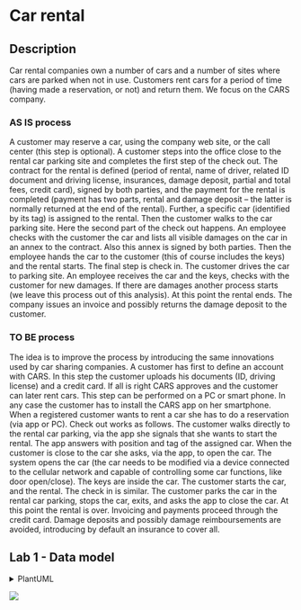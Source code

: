 # Car rental

## Description

Car rental companies own a number of cars and a number of sites where cars are parked when not in use. Customers rent cars for a period of time (having made a reservation, or not) and return them. 
We focus on the CARS company.

### AS IS process
A customer may reserve a car, using the company web site, or the call center (this step is optional). 
A customer steps into the office close to the rental car parking site and completes the first step of the check out. The contract for the rental is defined (period of rental, name of driver, related ID document and driving license, insurances, damage deposit, partial and total fees, credit card), signed by both parties, and the payment for the rental is completed (payment has two parts, rental and damage deposit – the latter is normally returned at the end of the rental).  Further, a specific car (identified by its tag) is assigned to the rental. 
Then the customer walks to the car parking site. Here the second part of the check out happens. 
An employee checks with the customer the car and lists all visible damages on the car in an annex to the contract. Also this annex is signed by both parties. Then the employee hands the car to the customer (this of course includes the keys) and the rental starts.
The final step is check in. The customer drives the car to parking site. An employee receives the car and the keys, checks with the customer for new damages. If there are damages another process starts (we leave this process out of this analysis). At this point the rental ends. The company issues an invoice and possibly returns the damage deposit to the customer.

### TO BE process
The idea is to improve the process by introducing the same innovations used by car sharing companies. 
A customer has first to define an account with CARS. In this step the customer uploads his documents (ID, driving license) and a credit card. If all is right CARS approves and the customer can later rent cars. This step can be performed on a PC or smart phone. In any case the customer has to install the CARS app on her smartphone. 
When a registered customer wants to rent a car she has to do a reservation (via app or PC). 
Check out works as follows. The customer walks directly to the rental car parking, via the app she signals that she wants to start the rental. The app answers with position and tag of the assigned car. 
When the customer is close to the car she asks, via the app, to open the car. The system opens the car (the car needs to be modified via a device connected to the cellular network and capable of controlling some car functions, like door open/close).  The keys are inside the car. The customer starts the car, and the rental. 
The check in is similar. The customer parks the car in the rental car parking, stops the car, exits, and asks the app to close the car. At this point the rental is over. 
Invoicing and payments proceed through the credit card. 
Damage deposits and possibly damage reimboursements are avoided, introducing by default an insurance to cover all.

## Lab 1 - Data model

<details>
  <summary>PlantUML</summary>
  
  ```plantuml:car_rental
  ' CARS company
  class CARS
  class "Parking site" as ParkingSite
  class Office
  class Employee
  class Car
  class "Car Model" as CarModel
  class "Call center" as CallCenter
  class "Web site" as WebSite
  CARS o-- "*" ParkingSite
  CARS o-- CallCenter
  CARS o-- WebSite
  CARS -- "*" CarModel : offers >
  ParkingSite -- Office : is close to <
  ParkingSite -- "*" Car : is parked in <
  Office -- "*" Employee : works in <
  Car "*" -- CarModel : is described by >
  Car -- "*" : Insurance
  Car : +Tag
  
  ' Insurances
  class Insurer
  class Insurance
  Insurance "*" -- Insurer : provides >
  Insurance "*" -- Car : covered by <
  Insurance : +Type
  
  ' Customer
  class Customer
  class "Credit card" as CreditCard
  Customer -- CreditCard
  Customer : +Name
  Customer : +ID document
  Customer : +Driving license
  CreditCard : +Number
  CreditCard : +Expiration date
  
  ' Reservation
  class Reservation
  class ReservationChannel
  ReservationChannel <|-- CallCenter
  ReservationChannel <|-- WebSite
  Reservation "*" -- Customer : reserves <
  Reservation -- ReservationChannel : done using >
  Reservation -- CarModel : reserves >
  
  ' Check-out - Part 1
  class Contract
  class Payment
  Contract "*" -- Customer : signs <
  Contract -- "0..1" Reservation : relative to >
  Contract -- Office : signs <
  Contract -- Payment : has payment >
  Contract -- Car : assigned to <
  Contract : +Period start
  Contract : +Period end
  Contract : +Customer's signature
  Contract : +Office's signature
  Payment : +Damage deposit
  Payment : +Partial fee
  Payment : +Total fee
  
  ' Check-out - Part 2
  class "Check-out damage" as CheckoutDamage
  class Damage
  CheckoutDamage -- Contract : attached to >
  CheckoutDamage -- "*" Damage : has >
  CheckoutDamage "*" -- Customer : signs <
  CheckoutDamage "*" -- Employee : signs <
  CheckoutDamage : +Customer's signature
  CheckoutDamage : +Employee's signature
  Damage : +Description
  
  ' Check-in
  class "Check-in damage" as CheckinDamage
  CheckinDamage -- Contract : relative to >
  CheckinDamage -- "*" Damage : has new >
  
  ' Invoice
  class Invoice
  Invoice -- Payment
  ``` 
</details>

![](plantuml/car_rental)
